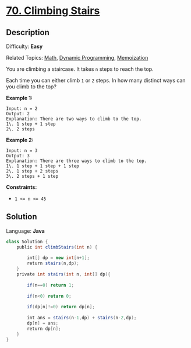 # [70\. Climbing Stairs](https://leetcode.com/problems/climbing-stairs/)

## Description

Difficulty: **Easy**  

Related Topics: [Math](https://leetcode.com/tag/math/), [Dynamic Programming](https://leetcode.com/tag/dynamic-programming/), [Memoization](https://leetcode.com/tag/memoization/)


You are climbing a staircase. It takes `n` steps to reach the top.

Each time you can either climb `1` or `2` steps. In how many distinct ways can you climb to the top?

**Example 1:**

```
Input: n = 2
Output: 2
Explanation: There are two ways to climb to the top.
1\. 1 step + 1 step
2\. 2 steps
```

**Example 2:**

```
Input: n = 3
Output: 3
Explanation: There are three ways to climb to the top.
1\. 1 step + 1 step + 1 step
2\. 1 step + 2 steps
3\. 2 steps + 1 step
```

**Constraints:**

*   `1 <= n <= 45`


## Solution

Language: **Java**

```java
class Solution {
    public int climbStairs(int n) {
       
        int[] dp = new int[n+1];
        return stairs(n,dp);
    }
    private int stairs(int n, int[] dp){
         
        if(n==0) return 1;
      
        if(n<0) return 0;
        
        if(dp[n]!=0) return dp[n];
        
        int ans = stairs(n-1,dp) + stairs(n-2,dp);
        dp[n] = ans;
        return dp[n];
    }
}
```

